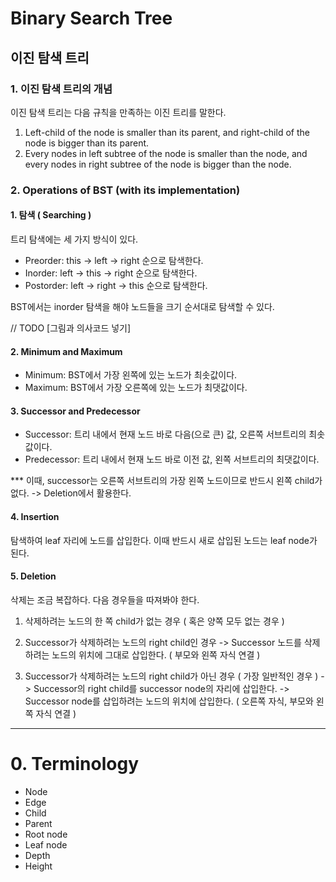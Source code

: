 # Binary Search Tree

## 이진 탐색 트리

### 1. 이진 탐색 트리의 개념
이진 탐색 트리는 다음 규칙을 만족하는 이진 트리를 말한다.
1. Left-child of the node is smaller than its parent, and right-child of the node is bigger than its parent.
2. Every nodes in left subtree of the node is smaller than the node, and every nodes in right subtree of the node is bigger than the node. 



### 2. Operations of BST (with its implementation)
#### 1. 탐색 ( Searching )

트리 탐색에는 세 가지 방식이 있다.
  - Preorder: this -> left -> right 순으로 탐색한다.
  - Inorder: left -> this -> right 순으로 탐색한다.
  - Postorder: left -> right -> this 순으로 탐색한다.

BST에서는 inorder 탐색을 해야 노드들을 크기 순서대로 탐색할 수 있다.

  // TODO [그림과 의사코드 넣기]


#### 2. Minimum and Maximum
  - Minimum: BST에서 가장 왼쪽에 있는 노드가 최솟값이다.
  - Maximum: BST에서 가장 오른쪽에 있는 노드가 최댓값이다.


#### 3. Successor and Predecessor
  - Successor: 트리 내에서 현재 노드 바로 다음(으로 큰) 값, 오른쪽 서브트리의 최솟값이다.
  - Predecessor: 트리 내에서 현재 노드 바로 이전 값, 왼쪽 서브트리의 최댓값이다.

*** 이때, successor는 오른쪽 서브트리의 가장 왼쪽 노드이므로 반드시 왼쪽 child가 없다. -> Deletion에서 활용한다.


#### 4. Insertion
탐색하여 leaf 자리에 노드를 삽입한다. 이때 반드시 새로 삽입된 노드는 leaf node가 된다.


#### 5. Deletion
삭제는 조금 복잡하다. 다음 경우들을 따져봐야 한다.
  1. 삭제하려는 노드의 한 쪽 child가 없는 경우 ( 혹은 양쪽 모두 없는 경우 )

  2. Successor가 삭제하려는 노드의 right child인 경우
    -> Successor 노드를 삭제하려는 노드의 위치에 그대로 삽입한다. ( 부모와 왼쪽 자식 연결 )
  
  3. Successor가 삭제하려는 노드의 right child가 아닌 경우 ( 가장 일반적인 경우 )
    -> Successor의 right child를 successor node의 자리에 삽입한다.
    -> Successor node를 삽입하려는 노드의 위치에 삽입한다. ( 오른쪽 자식, 부모와 왼쪽 자식 연결 )

---

# 0. Terminology
- Node
- Edge
- Child
- Parent
- Root node
- Leaf node
- Depth
- Height
